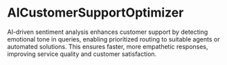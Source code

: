 # AICustomerSupportOptimizer
AI-driven sentiment analysis enhances customer support by detecting emotional tone in queries, enabling prioritized routing to suitable agents or automated solutions. This ensures faster, more empathetic responses, improving service quality and customer satisfaction.
